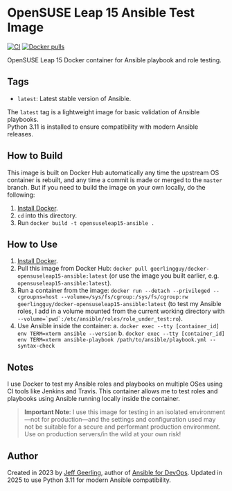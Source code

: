 # OpenSUSE Leap 15 Ansible Test Image

[![CI](https://github.com/geerlingguy/docker-opensuseleap15-ansible/workflows/Build/badge.svg?branch=master&event=push)](https://github.com/geerlingguy/docker-opensuseleap15-ansible/actions?query=workflow%3ABuild) [![Docker pulls](https://img.shields.io/docker/pulls/geerlingguy/docker-opensuseleap15-ansible)](https://hub.docker.com/r/geerlingguy/docker-opensuseleap15-ansible/)

OpenSUSE Leap 15 Docker container for Ansible playbook and role testing.

## Tags

  - `latest`: Latest stable version of Ansible.

The `latest` tag is a lightweight image for basic validation of Ansible playbooks.  
Python 3.11 is installed to ensure compatibility with modern Ansible releases.

## How to Build

This image is built on Docker Hub automatically any time the upstream OS container is rebuilt, and any time a commit is made or merged to the `master` branch. But if you need to build the image on your own locally, do the following:

  1. [Install Docker](https://docs.docker.com/engine/installation/).
  2. `cd` into this directory.
  3. Run `docker build -t opensuseleap15-ansible .`

## How to Use

  1. [Install Docker](https://docs.docker.com/engine/installation/).
  2. Pull this image from Docker Hub: `docker pull geerlingguy/docker-opensuseleap15-ansible:latest` (or use the image you built earlier, e.g. `opensuseleap15-ansible:latest`).
  3. Run a container from the image: `docker run --detach --privileged --cgroupns=host --volume=/sys/fs/cgroup:/sys/fs/cgroup:rw geerlingguy/docker-opensuseleap15-ansible:latest` (to test my Ansible roles, I add in a volume mounted from the current working directory with ``--volume=`pwd`:/etc/ansible/roles/role_under_test:ro``).
  4. Use Ansible inside the container:
    a. `docker exec --tty [container_id] env TERM=xterm ansible --version`
    b. `docker exec --tty [container_id] env TERM=xterm ansible-playbook /path/to/ansible/playbook.yml --syntax-check`

## Notes

I use Docker to test my Ansible roles and playbooks on multiple OSes using CI tools like Jenkins and Travis. This container allows me to test roles and playbooks using Ansible running locally inside the container.

> **Important Note**: I use this image for testing in an isolated environment—not for production—and the settings and configuration used may not be suitable for a secure and performant production environment. Use on production servers/in the wild at your own risk!

## Author

Created in 2023 by [Jeff Geerling](https://www.jeffgeerling.com/), author of [Ansible for DevOps](https://www.ansiblefordevops.com/).
Updated in 2025 to use Python 3.11 for modern Ansible compatibility.